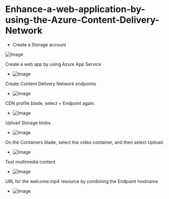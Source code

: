 # Enhance-a-web-application-by-using-the-Azure-Content-Delivery-Network

* Create a Storage account

![Image](https://github.com/user-attachments/assets/42245729-161d-4ca2-9019-d55962424527)

Create a web app by using Azure App Service

* ![Image](https://github.com/user-attachments/assets/1ddcde49-1269-4527-a71f-8838578f6dfa)

 Create Content Delivery Network endpoints

 * ![Image](https://github.com/user-attachments/assets/693868ce-77bf-45f0-9dd1-536900e9804d)

 CDN profile blade, select + Endpoint again.

 * ![Image](https://github.com/user-attachments/assets/29b80c50-dd97-43ba-9427-f112bc3c7b74)

 Upload Storage blobs

 * ![Image](https://github.com/user-attachments/assets/92cd0373-7b5d-40ba-8a8e-69e2797bf739)

 On the Containers blade, select the video container, and then select Upload.

 * ![Image](https://github.com/user-attachments/assets/ba766249-36a2-41a9-b28b-efabd215bd77)

 Test multimedia content

 * ![Image](https://github.com/user-attachments/assets/e7729873-173a-47b3-966b-064f378bbadd)

 URL for the welcome.mp4 resource by combining the Endpoint hostname

 * ![Image](https://github.com/user-attachments/assets/048d1179-c197-4c67-afb7-e8482c81c159)

 


